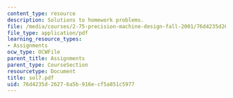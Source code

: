 ```yaml
---
content_type: resource
description: Solutions to homework problems.
file: /media/courses/2-75-precision-machine-design-fall-2001/76d4235d26276a5b916ecf5a851c5977_sol7.pdf
file_type: application/pdf
learning_resource_types:
- Assignments
ocw_type: OCWFile
parent_title: Assignments
parent_type: CourseSection
resourcetype: Document
title: sol7.pdf
uid: 76d4235d-2627-6a5b-916e-cf5a851c5977
---
```

